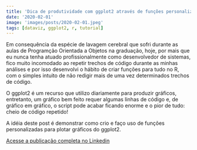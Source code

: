 ```yaml
---
title: 'Dica de produtividade com ggplot2 através de funções personalizadas'
date: '2020-02-01'
image: 'images/posts/2020-02-01.jpeg'
tags: [dataviz, ggplot2, r, tutorial]
---
```


Em consequência da espécie de lavagem cerebral que sofri durante as aulas de Programção Orientada a Objetos na graduação, hoje, por mais que eu nunca tenha atuado profissionalmente como desenvolvedor de sistemas, fico muito incomodado ao repetir trechos de código durante as minhas análises e por isso desenvolvi o hábito de criar funções para tudo no R, com o simples intuito de não redigir mais de uma vez determinados trechos de código.

O ggplot2 é um recurso que utilizo diariamente para produzir gráficos, entretanto, um gráfico bem feito requer algumas linhas de código e, de gráfico em gráfico, o script pode acabar ficando enorme e o pior de tudo: cheio de código repetido!

A idéia deste post é demonstrar como crio e faço uso de funções personalizadas para plotar gráficos do ggplot2.

<a href="https://www.linkedin.com/pulse/dica-de-produtividade-com-ggplot2-através-funções-da-silva-júnior/" class="nav__link cta-button button button--small" target="_blank">Acesse a publicação completa no Linkedin</a>
